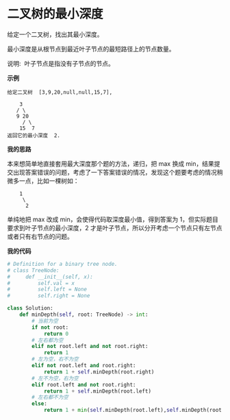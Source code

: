 # 二叉树的最小深度

给定一个二叉树，找出其最小深度。

最小深度是从根节点到最近叶子节点的最短路径上的节点数量。

说明:  叶子节点是指没有子节点的节点。

**示例**

```
给定二叉树  [3,9,20,null,null,15,7],

    3
   / \
   9 20
     / \
    15  7
返回它的最小深度  2.
```

**我的思路**

本来想简单地直接套用最大深度那个题的方法，递归，把 max 换成 min，结果提交出现答案错误的问题，考虑了一下答案错误的情况，发现这个题要考虑的情况稍微多一点，比如一棵树如：

```
    1
     \
      2
```

单纯地把 max 改成 min，会使得代码取深度最小值，得到答案为 1，但实际题目要求到叶子节点的最小深度，2 才是叶子节点，所以分开考虑一个节点只有左节点或者只有右节点的问题。

**我的代码**

```python
# Definition for a binary tree node.
# class TreeNode:
#     def __init__(self, x):
#         self.val = x
#         self.left = None
#         self.right = None

class Solution:
    def minDepth(self, root: TreeNode) -> int:
        # 当前为空
        if not root:
            return 0
        # 左右都为空
        elif not root.left and not root.right:
            return 1
        # 左为空，右不为空
        elif not root.left and root.right:
            return 1 + self.minDepth(root.right)
        # 左不为空，右为空
        elif root.left and not root.right:
            return 1 + self.minDepth(root.left)
        # 左右都不为空
        else:
            return 1 + min(self.minDepth(root.left),self.minDepth(root.right))
```
